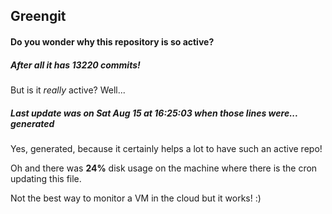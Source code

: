 ## Greengit

#### Do you wonder why this repository is so active?

##### After all it has 13220 commits!

But is it *really* active? Well...

##### Last update was on Sat Aug 15 at 16:25:03 when those lines were... generated

Yes, generated, because it certainly helps a lot to have such an active repo!

Oh and there was **24%** disk usage on the machine
where there is the cron updating this file.

Not the best way to monitor a VM in the cloud but it works! :)
